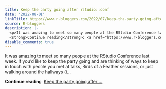 ```yaml
---
title: Keep the party going after rstudio::conf
date: '2022-08-01'
linkTitle: https://www.r-bloggers.com/2022/07/keep-the-party-going-after-rstudioconf/
source: R-bloggers
description: |-
  <p>It was amazing to meet so many people at the RStudio Conference last week. If you’d like to keep the party going and are thinking of ways to keep in touch with people you met at talks, Birds of a Feather sessions, or just walking around the hallways (i...</p>
  <strong>Continue reading</strong>: <a href="https://www.r-bloggers.com/2022/07/keep-the-party-going-after-rstudioconf/">Keep the party going after ...
disable_comments: true
---
```

<p>It was amazing to meet so many people at the RStudio Conference last week. If you’d like to keep the party going and are thinking of ways to keep in touch with people you met at talks, Birds of a Feather sessions, or just walking around the hallways (i...</p>
<strong>Continue reading</strong>: <a href="https://www.r-bloggers.com/2022/07/keep-the-party-going-after-rstudioconf/">Keep the party going after ...